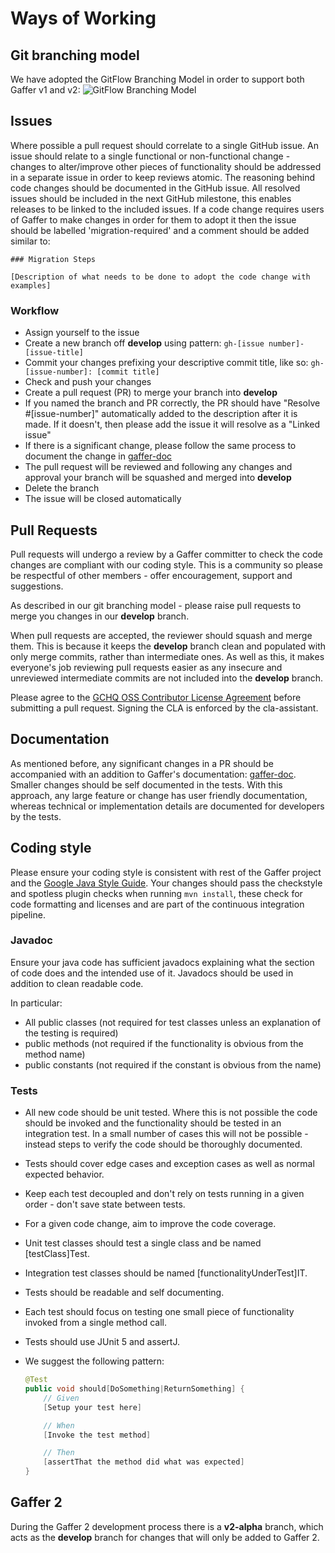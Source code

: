 # Ways of Working

## Git branching model
We have adopted the GitFlow Branching Model in order to support both Gaffer v1 and v2: ![GitFlow Branching Model](https://nvie.com/img/git-model@2x.png)

## Issues 
Where possible a pull request should correlate to a single GitHub issue. An issue should relate to a single functional or non-functional change - changes to alter/improve other pieces of functionality should be addressed in a separate issue in order to keep reviews atomic.
The reasoning behind code changes should be documented in the GitHub issue.
All resolved issues should be included in the next GitHub milestone, this enables releases to be linked to the included issues.
If a code change requires users of Gaffer to make changes in order for them to adopt it then the issue should be labelled 'migration-required' and a comment should be added similar to:

```
### Migration Steps

[Description of what needs to be done to adopt the code change with examples]
```

### Workflow
* Assign yourself to the issue
* Create a new branch off **develop** using pattern: `gh-[issue number]-[issue-title]`
* Commit your changes prefixing your descriptive commit title, like so: `gh-[issue-number]: [commit title]`
* Check and push your changes
* Create a pull request (PR) to merge your branch into **develop**
* If you named the branch and PR correctly, the PR should have "Resolve #[issue-number]" automatically added to the description after it is made. If it doesn't, then please add the issue it will resolve as a "Linked issue"
* If there is a significant change, please follow the same process to document the change in [gaffer-doc](https://github.com/gchq/gaffer-doc)
* The pull request will be reviewed and following any changes and approval your branch will be squashed and merged into **develop**
* Delete the branch
* The issue will be closed automatically

## Pull Requests
Pull requests will undergo a review by a Gaffer committer to check the code changes are compliant with our coding style. This is a community so please be respectful of other members - offer encouragement, support and suggestions. 

As described in our git branching model - please raise pull requests to merge you changes in our **develop** branch.

When pull requests are accepted, the reviewer should squash and merge them. This is because it keeps the **develop** branch clean and populated with only merge commits, rather than intermediate ones. As well as this, it makes everyone's job reviewing pull requests easier as any insecure and unreviewed intermediate commits are not included into the **develop** branch.

Please agree to the [GCHQ OSS Contributor License Agreement](https://github.com/GovernmentCommunicationsHeadquarters/Gaffer/wiki/GCHQ-OSS-Contributor-License-Agreement-V1.0) before submitting a pull request. Signing the CLA is enforced by the cla-assistant.

## Documentation
As mentioned before, any significant changes in a PR should be accompanied with an addition to Gaffer's documentation: [gaffer-doc](https://github.com/gchq/gaffer-doc).
Smaller changes should be self documented in the tests. With this approach, any large feature or change has user friendly documentation, whereas technical or implementation details are documented for developers by the tests.

## Coding style
Please ensure your coding style is consistent with rest of the Gaffer project and the [Google Java Style Guide](https://google.github.io/styleguide/javaguide.html). Your changes should pass the checkstyle and spotless plugin checks when running `mvn install`, these check for code formatting and licenses and are part of the continuous integration pipeline.

### Javadoc
Ensure your java code has sufficient javadocs explaining what the section of code does and the intended use of it. Javadocs should be used in addition to clean readable code.

In particular:
* All public classes (not required for test classes unless an explanation of the testing is required)
* public methods (not required if the functionality is obvious from the method name)
* public constants (not required if the constant is obvious from the name)

### Tests
* All new code should be unit tested. Where this is not possible the code should be invoked and the functionality should be tested in an integration test. In a small number of cases this will not be possible - instead steps to verify the code should be thoroughly documented.
* Tests should cover edge cases and exception cases as well as normal expected behavior.
* Keep each test decoupled and don't rely on tests running in a given order - don't save state between tests.
* For a given code change, aim to improve the code coverage.
* Unit test classes should test a single class and be named [testClass]Test.
* Integration test classes should be named [functionalityUnderTest]IT.
* Tests should be readable and self documenting.
* Each test should focus on testing one small piece of functionality invoked from a single method call.
* Tests should use JUnit 5 and assertJ.
* We suggest the following pattern:

  ```java
  @Test
  public void should[DoSomething|ReturnSomething] {
      // Given
      [Setup your test here]

      // When
      [Invoke the test method]

      // Then
      [assertThat the method did what was expected]
  }
  ```

## Gaffer 2
During the Gaffer 2 development process there is a **v2-alpha** branch, which acts as the **develop** branch for changes that will only be added to Gaffer 2.
